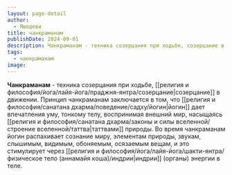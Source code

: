 ```yaml
---
layout: page-detail
author:
  - Яшодеви
title: чанкраманам
publishDate: 2024-09-01
description: Чанкраманам - техника созерцания при ходьбе, созерцание в движении.
tags:
  - чанкраманам
image:
---
```

**Чанкраманам** - техника созерцания при ходьбе, [[религия и философия/йога/лайя-йога/праджня-янтра/созерцание|созерцание]] в движении.
Принцип чанкраманам заключается в том, что [[религия и философия/санатана дхарма/поведение/садху/йогин|йогин]] дает впечатления уму, тонкому телу, воспринимая внешний мир, насыщаясь [[религия и философия/санатана дхарма/законы и силы вселенной/строение вселенной/таттва|таттвами]] природы. Во время чанкраманам йогин распахивает сознание миру, элементам природы, звукам, слышимым, видимым, обоняемым, осязаемым вещам, и это стимулирует через [[религия и философия/йога/лайя-йога/шакти-янтра/физическое тело (аннамайя коша)/индрии|индрии]] (органы) энергии в теле.

